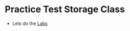 # Practice Test Storage Class
  
  - Lets do the [Labs](https://kodekloud.com/courses/certified-kubernetes-administrator-with-practice-tests/lectures/23710917)

